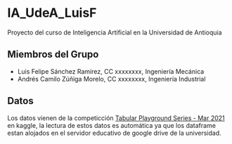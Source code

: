 # IA_UdeA_LuisF
Proyecto del curso de Inteligencia Artificial en la Universidad de Antioquia
## Miembros del Grupo
- Luis Felipe Sánchez Ramírez, CC xxxxxxxx, Ingeniería Mecánica
- Andrés Camilo Zúñiga Morelo, CC xxxxxxxx, Ingeniería Industrial

## Datos
Los datos vienen de la competicción [Tabular Playground Series - Mar 2021](https://www.kaggle.com/competitions/tabular-playground-series-mar-2021) en kaggle, la lectura de estos datos es automática ya que los dataframe estan alojados en el servidor educativo de google drive de la universidad.
